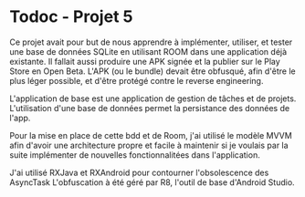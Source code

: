 # Todoc - Projet 5
 
 
 Ce projet avait pour but de nous apprendre à implémenter, utiliser, et tester une base de données SQLite en utilisant ROOM dans une application déjà existante.
 Il fallait aussi produire une APK signée et la publier sur le Play Store en Open Beta. L'APK (ou le bundle) devait être obfusqué, afin d'être le plus léger possible, et d'être protégé contre le reverse engineering.
 
 L'application de base est une application de gestion de tâches et de projets.
 L'utilisation d'une base de données permet la persistance des données de l'app.
 
 Pour la mise en place de cette bdd et de Room, j'ai utilisé le modèle MVVM afin d'avoir une architecture propre et facile à maintenir si je voulais par la suite implémenter de nouvelles fonctionnalitées dans l'application.
 
 J'ai utilisé RXJava et RXAndroid pour contourner l'obsolescence des AsyncTask
 L'obfuscation à été géré par R8, l'outil de base d'Android Studio.
